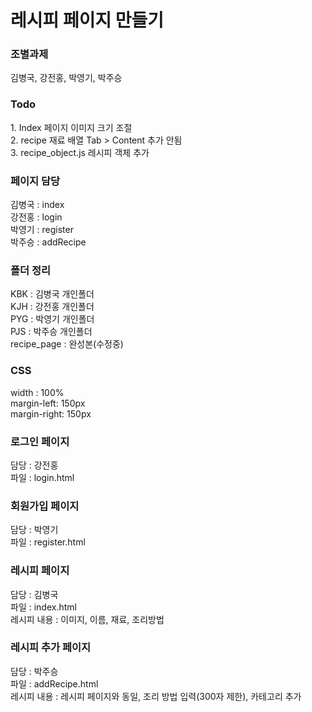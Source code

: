 # 레시피 페이지 만들기

<h3>조별과제</h3>
김병국, 강전홍, 박영기, 박주승

<h3>Todo</h3>
1. Index 페이지 이미지 크기 조절<br>
2. recipe 재료 배열 Tab > Content 추가 안됨<br>
3. recipe_object.js 레시피 객체 추가<br>

<h3>페이지 담당</h3>
김병국 : index<br>
강전홍 : login<br>
박영기 : register<br>
박주승 : addRecipe<br>

<h3>폴더 정리</h3>
KBK : 김병국 개인폴더<br>
KJH : 강전홍 개인폴더<br>
PYG : 박영기 개인폴더<br>
PJS : 박주승 개인폴더<br>
recipe_page : 완성본(수정중)<br>

<h3>CSS</h3>
width : 100%<br>
margin-left: 150px<br>
margin-right: 150px<br>

<h3>로그인 페이지</h3>
담당 : 강전홍<br>
파일 : login.html

<h3>회원가입 페이지</h3>
담당 : 박영기<br>
파일 : register.html

<h3>레시피 페이지</h3>
담당 : 김병국<br>
파일 : index.html<br>
레시피 내용 : 이미지, 이름, 재료, 조리방법

<h3>레시피 추가 페이지</h3>
담당 : 박주승<br>
파일 : addRecipe.html<br>
레시피 내용 : 레시피 페이지와 동일, 조리 방법 입력(300자 제한), 카테고리 추가
